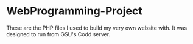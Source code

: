 # WebProgramming-Project
These are the PHP files I used to build my very own website with. It was designed to run from GSU's Codd server.
